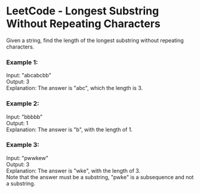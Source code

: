 # LeetCode - Longest Substring Without Repeating Characters
Given a string, find the length of the longest substring without repeating characters.

### Example 1:

Input: "abcabcbb"  
Output: 3  
Explanation: The answer is "abc", which the length is 3.  
  
### Example 2:  
  
Input: "bbbbb"  
Output: 1  
Explanation: The answer is "b", with the length of 1.  
  
### Example 3:  
  
Input: "pwwkew"  
Output: 3  
Explanation: The answer is "wke", with the length of 3.  
            Note that the answer must be a substring, "pwke" is a subsequence and not a substring.  

